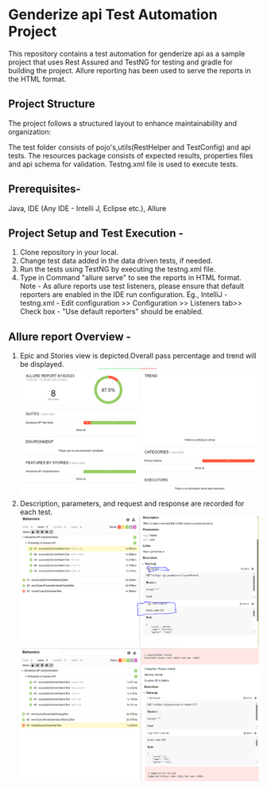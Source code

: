 # Genderize api Test Automation Project

This repository contains a test automation for genderize api as a sample project that uses Rest Assured and TestNG for testing and gradle for building the project. 
Allure reporting has been used to serve the reports in the HTML format. 

## Project Structure

The project follows a structured layout to enhance maintainability and organization:

The test folder consists of pojo's,utils(RestHelper and TestConfig) and api tests. 
The resources package consists of expected results, properties files and api schema for validation. 
Testng.xml file is used to execute tests.

## Prerequisites-

Java, IDE (Any IDE - Intelli J, Eclipse etc.), Allure


## Project Setup and Test Execution -
1. Clone repository in your local.
2. Change test data added in the data driven tests, if needed.
3. Run the tests using TestNG by executing the testng.xml file.
4. Type in Command "allure serve" to see the reports in HTML format.  
Note - As allure reports use test listeners, please ensure that default reporters are enabled in the IDE run configuration.
Eg., IntelliJ  - testng.xml - Edit configuration >> Configuration >> Listeners tab>> Check box - "Use default reporters" should be enabled. 

## Allure report Overview - 
1. Epic and Stories view is depicted.Overall pass percentage and trend will be displayed.<img src= "img_1.png">
2. Description, parameters, and request and response are recorded for each test.<img src= "img_3.png"> <img src= "img_4.png">
